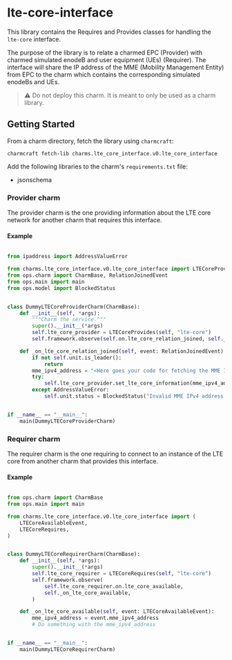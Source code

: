 # lte-core-interface

This library contains the Requires and Provides classes for handling the `lte-core`
interface.

The purpose of the library is to relate a charmed EPC (Provider) with charmed simulated enodeB and
user equipment (UEs) (Requirer). The interface will share the IP address of the MME
(Mobility Management Entity) from EPC to the charm which contains the corresponding
simulated enodeBs and UEs.

> :warning: Do not deploy this charm. It is meant to only be used as a charm library.

## Getting Started

From a charm directory, fetch the library using `charmcraft`:

```shell
charmcraft fetch-lib charms.lte_core_interface.v0.lte_core_interface
```

Add the following libraries to the charm's `requirements.txt` file:

- jsonschema

### Provider charm

The provider charm is the one providing information about the LTE core network
for another charm that requires this interface.

#### Example

```python

from ipaddress import AddressValueError

from charms.lte_core_interface.v0.lte_core_interface import LTECoreProvides
from ops.charm import CharmBase, RelationJoinedEvent
from ops.main import main
from ops.model import BlockedStatus


class DummyLTECoreProviderCharm(CharmBase):
    def __init__(self, *args):
        """Charm the service."""
        super().__init__(*args)
        self.lte_core_provider = LTECoreProvides(self, "lte-core")
        self.framework.observe(self.on.lte_core_relation_joined, self._on_lte_core_relation_joined)

    def _on_lte_core_relation_joined(self, event: RelationJoinedEvent) -> None:
        if not self.unit.is_leader():
            return
        mme_ipv4_address = "<Here goes your code for fetching the MME IPv4 address>"
        try:
            self.lte_core_provider.set_lte_core_information(mme_ipv4_address=mme_ipv4_address)
        except AddressValueError:
            self.unit.status = BlockedStatus("Invalid MME IPv4 address.")


if __name__ == "__main__":
    main(DummyLTECoreProviderCharm)
```

### Requirer charm

The requirer charm is the one requiring to connect to an instance of the LTE core
from another charm that provides this interface.

#### Example

```python

from ops.charm import CharmBase
from ops.main import main

from charms.lte_core_interface.v0.lte_core_interface import (
    LTECoreAvailableEvent,
    LTECoreRequires,
)


class DummyLTECoreRequirerCharm(CharmBase):
    def __init__(self, *args):
        super().__init__(*args)
        self.lte_core_requirer = LTECoreRequires(self, "lte-core")
        self.framework.observe(
            self.lte_core_requirer.on.lte_core_available,
            self._on_lte_core_available,
        )

    def _on_lte_core_available(self, event: LTECoreAvailableEvent):
        mme_ipv4_address = event.mme_ipv4_address
        # Do something with the mme_ipv4_address


if __name__ == "__main__":
    main(DummyLTECoreRequirerCharm)
```
